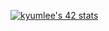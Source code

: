 [![kyumlee's 42 stats](https://badge42.vercel.app/api/v2/cl477vwwl002109ldjzkfig26/stats?cursusId=21&coalitionId=piscine)](https://github.com/JaeSeoKim/badge42)
